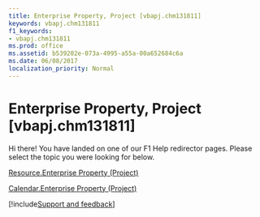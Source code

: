 ```yaml
---
title: Enterprise Property, Project [vbapj.chm131811]
keywords: vbapj.chm131811
f1_keywords:
- vbapj.chm131811
ms.prod: office
ms.assetid: b539202e-073a-4995-a55a-00a652684c6a
ms.date: 06/08/2017
localization_priority: Normal
---
```



# Enterprise Property, Project [vbapj.chm131811]

Hi there! You have landed on one of our F1 Help redirector pages. Please select the topic you were looking for below.

[Resource.Enterprise Property (Project)](https://msdn.microsoft.com/library/4b0e7b6a-d936-a483-ece2-ae9d4c127daa%28Office.15%29.aspx)

[Calendar.Enterprise Property (Project)](https://msdn.microsoft.com/library/1e160265-1c49-e95d-f04e-e87ce0222f85%28Office.15%29.aspx)

[!include[Support and feedback](~/includes/feedback-boilerplate.md)]